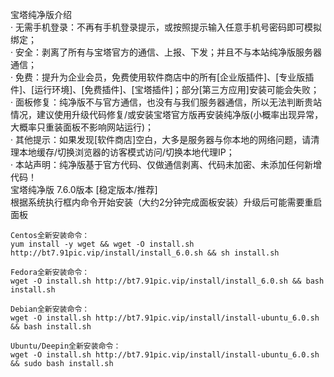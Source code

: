 宝塔纯净版介绍<br>
· 无需手机登录：不再有手机登录提示，或按照提示输入任意手机号密码即可模拟绑定；<br>
· 安全：剥离了所有与宝塔官方的通信、上报、下发；并且不与本站纯净版服务器通信；<br>
· 免费：提升为企业会员，免费使用软件商店中的所有[企业版插件]、[专业版插件]、[运行环境]、[免费插件]、[宝塔插件]；部分[第三方应用]安装可能会失败；<br>
· 面板修复：纯净版不与官方通信，也没有与我们服务器通信，所以无法判断贵站情况，建议使用升级代码修复/或安装宝塔官方版再安装纯净版(小概率出现异常，大概率只重装面板不影响网站运行)；<br>
· 其他提示：如果发现[软件商店]空白，大多是服务器与你本地的网络问题，请清理本地缓存/切换浏览器的访客模式访问/切换本地代理IP；<br>
· 本站声明：纯净版基于官方代码、仅做通信剥离、代码未加密、未添加任何新增代码！<br>
宝塔纯净版 7.6.0版本 [稳定版本/推荐]<br>
根据系统执行框内命令开始安装（大约2分钟完成面板安装）升级后可能需要重启面板<br>
```
Centos全新安装命令：
yum install -y wget && wget -O install.sh http://bt7.91pic.vip/install/install_6.0.sh && sh install.sh
```
```
Fedora全新安装命令：
wget -O install.sh http://bt7.91pic.vip/install/install_6.0.sh && bash install.sh
```
```
Debian全新安装命令：
wget -O install.sh http://bt7.91pic.vip/install/install-ubuntu_6.0.sh && bash install.sh
```
```
Ubuntu/Deepin全新安装命令：
wget -O install.sh http://bt7.91pic.vip/install/install-ubuntu_6.0.sh && sudo bash install.sh
```
